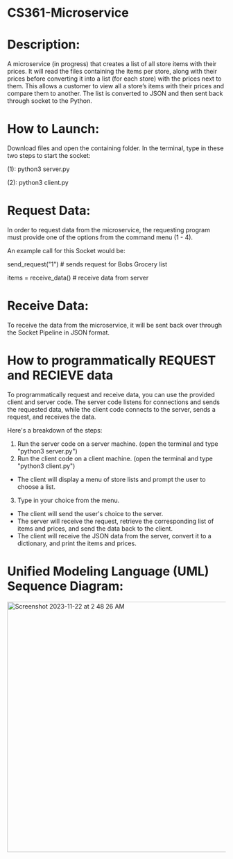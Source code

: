 # CS361-Microservice

# Description:

A microservice (in progress) that creates a list of all store items with their prices. It will read the files containing the items per store, along with their prices before converting it into a list (for each store) with the prices next to them. This allows a customer to view all a store’s items with their prices and compare them to another. The list is converted to JSON and then sent back through socket to the Python.   



# How to Launch:

Download files and open the containing folder. In the terminal, type in these two steps to start the socket:

(1): python3 server.py

(2): python3 client.py



# Request Data:
In order to request data from the microservice, the requesting program must provide one of the options from the command menu (1 - 4). 


An example call for this Socket would be:

send_request("1")     # sends request for Bobs Grocery list

items = receive_data()     # receive data from server


# Receive Data:
To receive the data from the microservice, it will be sent back over through the Socket Pipeline in JSON format. 


# How to programmatically REQUEST and RECIEVE data
To programmatically request and receive data, you can use the provided client and server code. The server code listens for connections and sends the requested data, while the client code connects to the server, sends a request, and receives the data.

Here's a breakdown of the steps:

1) Run the server code on a server machine. (open the terminal and type "python3 server.py")
2) Run the client code on a client machine. (open the terminal and type "python3 client.py")
- The client will display a menu of store lists and prompt the user to choose a list.
3) Type in your choice from the menu.
- The client will send the user's choice to the server.
- The server will receive the request, retrieve the corresponding list of items and prices, and send the data back to the client.
- The client will receive the JSON data from the server, convert it to a dictionary, and print the items and prices.



# Unified Modeling Language (UML) Sequence Diagram:


<img width="576" alt="Screenshot 2023-11-22 at 2 48 26 AM" src="https://github.com/m-uh/CS361-Microservice/assets/126530073/834050de-f5e5-4f9a-8db0-ac1f1ac79581">


